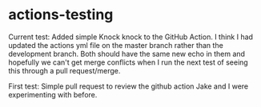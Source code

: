 # actions-testing

Current test: Added simple Knock knock to the GitHub Action. I think I had updated the actions yml file on the master branch rather than the development branch. Both should have the same new echo in them and hopefully we can't get merge conflicts when I run the next test of seeing this through a pull request/merge.

First test: Simple pull request to review the github action Jake and I were experimenting with before.


